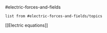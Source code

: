 #electric-forces-and-fields

```dataview
list from #electric-forces-and-fields/topics
```

[[Electric equations]] 

